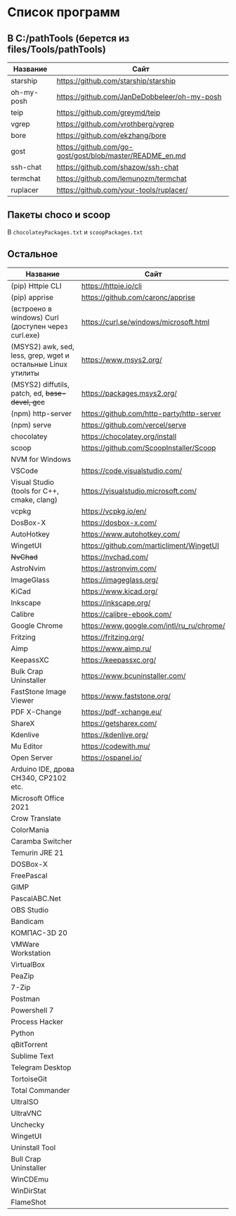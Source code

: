 # Список программ

## В C:/pathTools (берется из files/Tools/pathTools)

| Название   | Сайт                                                       |
| ---------- | ---------------------------------------------------------- |
| starship   | <https://github.com/starship/starship>                     |
| oh-my-posh | <https://github.com/JanDeDobbeleer/oh-my-posh>             |
| teip       | <https://github.com/greymd/teip>                           |
| vgrep      | <https://github.com/vrothberg/vgrep>                       |
| bore       | <https://github.com/ekzhang/bore>                          |
| gost       | <https://github.com/go-gost/gost/blob/master/README_en.md> |
| ssh-chat   | <https://github.com/shazow/ssh-chat>                       |
| termchat   | <https://github.com/lemunozm/termchat>                     |
| ruplacer   | <https://github.com/your-tools/ruplacer/>                  |

## Пакеты choco и scoop

В `chocolateyPackages.txt` и `scoopPackages.txt`

## Остальное

| Название                                                     | Сайт                                        |
| ------------------------------------------------------------ | ------------------------------------------- |
| (pip) Httpie CLI                                             | <https://httpie.io/cli>                     |
| (pip) apprise                                                | <https://github.com/caronc/apprise>         |
| (встроено в windows) Curl (доступен через curl.exe)          | <https://curl.se/windows/microsoft.html>    |
| (MSYS2) awk, sed, less, grep, wget и остальные Linux утилиты | <https://www.msys2.org/>                    |
| (MSYS2) diffutils, patch, ed, ~~base-devel, gcc~~            | <https://packages.msys2.org/>               |
| (npm) http-server                                            | <https://github.com/http-party/http-server> |
| (npm) serve                                                  | <https://github.com/vercel/serve>           |
| chocolatey                                                   | <https://chocolatey.org/install>            |
| scoop                                                        | <https://github.com/ScoopInstaller/Scoop>   |
| NVM for Windows                                              |                                             |
| VSCode                                                       | <https://code.visualstudio.com/>            |
| Visual Studio (tools for C++, cmake, clang)                  | <https://visualstudio.microsoft.com/>       |
| vcpkg                                                        | <https://vcpkg.io/en/>                      |
| DosBox-X                                                     | <https://dosbox-x.com/>                     |
| AutoHotkey                                                   | <https://www.autohotkey.com/>               |
| WingetUI                                                     | <https://github.com/marticliment/WingetUI>  |
| ~~NvChad~~                                                   | <https://nvchad.com/>                       |
| AstroNvim                                                    | <https://astronvim.com/>                    |
| ImageGlass                                                   | <https://imageglass.org/>                   |
| KiCad                                                        | <https://www.kicad.org/>                    |
| Inkscape                                                     | <https://inkscape.org/>                     |
| Calibre                                                      | <https://calibre-ebook.com/>                |
| Google Chrome                                                | <https://www.google.com/intl/ru_ru/chrome/> |
| Fritzing                                                     | <https://fritzing.org/>                     |
| Aimp                                                         | <https://www.aimp.ru/>                      |
| KeepassXC                                                    | <https://keepassxc.org/>                    |
| Bulk Crap Uninstaller                                        | <https://www.bcuninstaller.com/>            |
| FastStone Image Viewer                                       | <https://www.faststone.org/>                |
| PDF X-Change                                                 | <https://pdf-xchange.eu/>                   |
| ShareX                                                       | <https://getsharex.com/>                    |
| Kdenlive                                                     | <https://kdenlive.org/>                     |
| Mu Editor                                                    | <https://codewith.mu/>                      |
| Open Server                                                  | <https://ospanel.io/>                       |
| Arduino IDE, дрова CH340, CP2102 etc.                        |                                             |
| Microsoft Office 2021                                        |                                             |
| Crow Translate                                               |                                             |
| ColorMania                                                   |                                             |
| Caramba Switcher                                             |                                             |
| Temurin JRE 21                                               |                                             |
| DOSBox-X                                                     |                                             |
| FreePascal                                                   |                                             |
| GIMP                                                         |                                             |
| PascalABC.Net                                                |                                             |
| OBS Studio                                                   |                                             |
| Bandicam                                                     |                                             |
| КОМПАС-3D 20                                                 |                                             |
| VMWare Workstation                                           |                                             |
| VirtualBox                                                   |                                             |
| PeaZip                                                       |                                             |
| 7-Zip                                                        |                                             |
| Postman                                                      |                                             |
| Powershell 7                                                 |                                             |
| Process Hacker                                               |                                             |
| Python                                                       |                                             |
| qBitTorrent                                                  |                                             |
| Sublime Text                                                 |                                             |
| Telegram Desktop                                             |                                             |
| TortoiseGit                                                  |                                             |
| Total Commander                                              |                                             |
| UltraISO                                                     |                                             |
| UltraVNC                                                     |                                             |
| Unchecky                                                     |                                             |
| WingetUI                                                     |                                             |
| Uninstall Tool                                               |                                             |
| Bull Crap Uninstaller                                        |                                             |
| WinCDEmu                                                     |                                             |
| WinDirStat                                                   |                                             |
| FlameShot                                                    |                                             |
